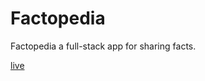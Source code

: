 # Factopedia

Factopedia a full-stack app for sharing facts.

[live](https://fact0pedia.netlify.app)
